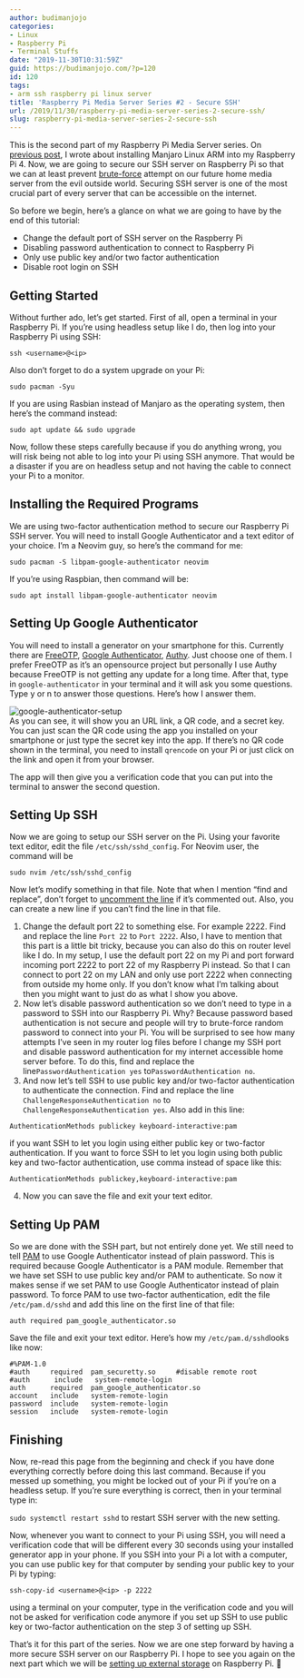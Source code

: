 ```yaml
---
author: budimanjojo
categories:
- Linux
- Raspberry Pi
- Terminal Stuffs
date: "2019-11-30T10:31:59Z"
guid: https://budimanjojo.com/?p=120
id: 120
tags:
- arm ssh raspberry pi linux server
title: 'Raspberry Pi Media Server Series #2 - Secure SSH'
url: /2019/11/30/raspberry-pi-media-server-series-2-secure-ssh/
slug: raspberry-pi-media-server-series-2-secure-ssh
---
```

This is the second part of my Raspberry Pi Media Server series. On [previous post](https://budimanjojo.com/raspberry-pi-media-server-series-1-installing-manjaro/), I wrote about installing Manjaro Linux ARM into my Raspberry Pi 4. Now, we are going to secure our SSH server on Raspberry Pi so that we can at least prevent [brute-force](https://en.wikipedia.org/wiki/Brute-force_attack) attempt on our future home media server from the evil outside world. Securing SSH server is one of the most crucial part of every server that can be accessible on the internet.
<!--more-->

So before we begin, here’s a glance on what we are going to have by the end of this tutorial:

- Change the default port of SSH server on the Raspberry Pi
- Disabling password authentication to connect to Raspberry Pi
- Only use public key and/or two factor authentication
- Disable root login on SSH

## Getting Started

Without further ado, let’s get started. First of all, open a terminal in your Raspberry Pi. If you’re using headless setup like I do, then log into your Raspberry Pi using SSH:

```
ssh <username>@<ip>
```

Also don’t forget to do a system upgrade on your Pi:

```
sudo pacman -Syu
```

If you are using Rasbian instead of Manjaro as the operating system, then here’s the command instead:

```
sudo apt update && sudo upgrade
```

Now, follow these steps carefully because if you do anything wrong, you will risk being not able to log into your Pi using SSH anymore. That would be a disaster if you are on headless setup and not having the cable to connect your Pi to a monitor.

## Installing the Required Programs

We are using two-factor authentication method to secure our Raspberry Pi SSH server. You will need to install Google Authenticator and a text editor of your choice. I’m a Neovim guy, so here’s the command for me:

```
sudo pacman -S libpam-google-authenticator neovim
```

If you’re using Raspbian, then command will be:

```
sudo apt install libpam-google-authenticator neovim
```

## Setting Up Google Authenticator

You will need to install a generator on your smartphone for this. Currently there are [FreeOTP](https://freeotp.github.io/), [Google Authenticator](https://play.google.com/store/apps/details?id=com.google.android.apps.authenticator2), [Authy](https://authy.com/). Just choose one of them. I prefer FreeOTP as it’s an opensource project but personally I use Authy because FreeOTP is not getting any update for a long time. After that, type in `google-authenticator` in your terminal and it will ask you some questions. Type y or n to answer those questions. Here’s how I answer them.

![google-authenticator-setup](https://budimanjojo.com/wp-content/uploads/2019/11/screenshot-2019-12-01_00-50-27-987x1024.png)  
As you can see, it will show you an URL link, a QR code, and a secret key. You can just scan the QR code using the app you installed on your smartphone or just type the secret key into the app. If there’s no QR code shown in the terminal, you need to install `qrencode` on your Pi or just click on the link and open it from your browser.

The app will then give you a verification code that you can put into the terminal to answer the second question.

## Setting Up SSH

Now we are going to setup our SSH server on the Pi. Using your favorite text editor, edit the file `/etc/ssh/sshd_config`. For Neovim user, the command will be

```
sudo nvim /etc/ssh/sshd_config
```

Now let’s modify something in that file. Note that when I mention “find and replace”, don’t forget to [uncomment the line](https://www.howtogeek.com/118389/how-to-comment-out-and-uncomment-lines-in-a-configuration-file/) if it’s commented out. Also, you can create a new line if you can’t find the line in that file.

1. Change the default port 22 to something else. For example 2222. Find and replace the line `Port 22` to `Port 2222`. Also, I have to mention that this part is a little bit tricky, because you can also do this on router level like I do. In my setup, I use the default port 22 on my Pi and port forward incoming port 2222 to port 22 of my Raspberry Pi instead. So that I can connect to port 22 on my LAN and only use port 2222 when connecting from outside my home only. If you don’t know what I’m talking about then you might want to just do as what I show you above.
2. Now let’s disable password authentication so we don’t need to type in a password to SSH into our Raspberry Pi. Why? Because password based authentication is not secure and people will try to brute-force random password to connect into your Pi. You will be surprised to see how many attempts I’ve seen in my router log files before I change my SSH port and disable password authentication for my internet accessible home server before. To do this, find and replace the line`PasswordAuthentication yes` to`PasswordAuthentication no`.
3. And now let’s tell SSH to use public key and/or two-factor authentication to authenticate the connection. Find and replace the line `ChallengeResponseAuthentication no` to `ChallengeResponseAuthentication yes`. Also add in this line:

```
AuthenticationMethods publickey keyboard-interactive:pam
```

if you want SSH to let you login using either public key or two-factor authentication. If you want to force SSH to let you login using both public key and two-factor authentication, use comma instead of space like this:

```
AuthenticationMethods publickey,keyboard-interactive:pam
```

4. Now you can save the file and exit your text editor.

## Setting Up PAM

So we are done with the SSH part, but not entirely done yet. We still need to tell [PAM](https://en.wikipedia.org/wiki/Linux_PAM) to use Google Authenticator instead of plain password. This is required because Google Authenticator is a PAM module. Remember that we have set SSH to use public key and/or PAM to authenticate. So now it makes sense if we set PAM to use Google Authenticator instead of plain password. To force PAM to use two-factor authentication, edit the file `/etc/pam.d/sshd` and add this line on the first line of that file:

`auth required pam_google_authenticator.so`

Save the file and exit your text editor. Here’s how my `/etc/pam.d/sshd`looks like now:

```
#%PAM-1.0
#auth     required  pam_securetty.so     #disable remote root
#auth      include   system-remote-login
auth      required  pam_google_authenticator.so
account   include   system-remote-login
password  include   system-remote-login
session   include   system-remote-login
```

## Finishing

Now, re-read this page from the beginning and check if you have done everything correctly before doing this last command. Because if you messed up something, you might be locked out of your Pi if you’re on a headless setup. If you’re sure everything is correct, then in your terminal type in:

`sudo systemctl restart sshd` to restart SSH server with the new setting.

Now, whenever you want to connect to your Pi using SSH, you will need a verification code that will be different every 30 seconds using your installed generator app in your phone. If you SSH into your Pi a lot with a computer, you can use public key for that computer by sending your public key to your Pi by typing:

```
ssh-copy-id <username>@<ip> -p 2222
```

using a terminal on your computer, type in the verification code and you will not be asked for verification code anymore if you set up SSH to use public key or two-factor authentication on the step 3 of setting up SSH.

That’s it for this part of the series. Now we are one step forward by having a more secure SSH server on our Raspberry Pi. I hope to see you again on the next part which we will be [setting up external storage](https://budimanjojo.com/raspberry-pi-media-server-series-3-external-drives/) on Raspberry Pi. 🙂
